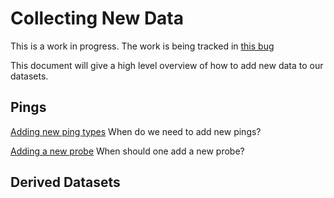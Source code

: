 # Collecting New Data

This is a work in progress.
The work is being tracked in
[this bug](https://bugzilla.mozilla.org/show_bug.cgi?id=1341818)

This document will give a high level overview of how to add new data to our datasets.

## Pings

[Adding new ping types](https://docs.google.com/document/d/11wM2RJkHAqYF-4xgL5tHwA621IUQEaf4vecuC-hqnzk/edit#)
When do we need to add new pings?

[Adding a new probe](https://developer.mozilla.org/en-US/docs/Mozilla/Performance/Adding_a_new_Telemetry_probe)
When should one add a new probe? 

## Derived Datasets

